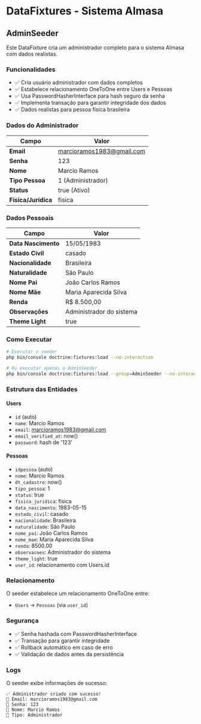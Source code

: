 # DataFixtures - Sistema Almasa

## AdminSeeder

Este DataFixture cria um administrador completo para o sistema Almasa com dados realistas.

### Funcionalidades

- ✅ Cria usuário administrador com dados completos
- ✅ Estabelece relacionamento OneToOne entre Users e Pessoas
- ✅ Usa PasswordHasherInterface para hash seguro da senha
- ✅ Implementa transação para garantir integridade dos dados
- ✅ Dados realistas para pessoa física brasileira

### Dados do Administrador

| Campo | Valor |
|-------|-------|
| **Email** | marcioramos1983@gmail.com |
| **Senha** | 123 |
| **Nome** | Marcio Ramos |
| **Tipo Pessoa** | 1 (Administrador) |
| **Status** | true (Ativo) |
| **Física/Jurídica** | fisica |

### Dados Pessoais

| Campo | Valor |
|-------|-------|
| **Data Nascimento** | 15/05/1983 |
| **Estado Civil** | casado |
| **Nacionalidade** | Brasileira |
| **Naturalidade** | São Paulo |
| **Nome Pai** | João Carlos Ramos |
| **Nome Mãe** | Maria Aparecida Silva |
| **Renda** | R$ 8.500,00 |
| **Observações** | Administrador do sistema |
| **Theme Light** | true |

### Como Executar

```bash
# Executar o seeder
php bin/console doctrine:fixtures:load --no-interaction

# Ou executar apenas o AdminSeeder
php bin/console doctrine:fixtures:load --group=AdminSeeder --no-interaction
```

### Estrutura das Entidades

#### Users
- `id` (auto)
- `name`: Marcio Ramos
- `email`: marcioramos1983@gmail.com
- `email_verified_at`: now()
- `password`: hash de '123'

#### Pessoas
- `idpessoa` (auto)
- `nome`: Marcio Ramos
- `dt_cadastro`: now()
- `tipo_pessoa`: 1
- `status`: true
- `fisica_juridica`: fisica
- `data_nascimento`: 1983-05-15
- `estado_civil`: casado
- `nacionalidade`: Brasileira
- `naturalidade`: São Paulo
- `nome_pai`: João Carlos Ramos
- `nome_mae`: Maria Aparecida Silva
- `renda`: 8500.00
- `observacoes`: Administrador do sistema
- `theme_light`: true
- `user_id`: relacionamento com Users.id

### Relacionamento

O seeder estabelece um relacionamento OneToOne entre:
- `Users` → `Pessoas` (via `user_id`)

### Segurança

- ✅ Senha hashada com PasswordHasherInterface
- ✅ Transação para garantir integridade
- ✅ Rollback automático em caso de erro
- ✅ Validação de dados antes da persistência

### Logs

O seeder exibe informações de sucesso:
```
✅ Administrador criado com sucesso!
📧 Email: marcioramos1983@gmail.com
🔑 Senha: 123
👤 Nome: Marcio Ramos
🏢 Tipo: Administrador
``` 